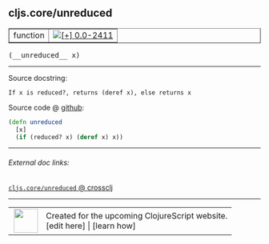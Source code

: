 ## cljs.core/unreduced



 <table border="1">
<tr>
<td>function</td>
<td><a href="https://github.com/cljsinfo/cljs-api-docs/tree/0.0-2411"><img valign="middle" alt="[+] 0.0-2411" title="Added in 0.0-2411" src="https://img.shields.io/badge/+-0.0--2411-lightgrey.svg"></a> </td>
</tr>
</table>


 <samp>
(__unreduced__ x)<br>
</samp>

---





Source docstring:

```
If x is reduced?, returns (deref x), else returns x
```


Source code @ [github](https://github.com/clojure/clojurescript/blob/r2985/src/cljs/cljs/core.cljs#L917-L920):

```clj
(defn unreduced
  [x]
  (if (reduced? x) (deref x) x))
```

<!--
Repo - tag - source tree - lines:

 <pre>
clojurescript @ r2985
└── src
    └── cljs
        └── cljs
            └── <ins>[core.cljs:917-920](https://github.com/clojure/clojurescript/blob/r2985/src/cljs/cljs/core.cljs#L917-L920)</ins>
</pre>

-->

---



###### External doc links:

[`cljs.core/unreduced` @ crossclj](http://crossclj.info/fun/cljs.core.cljs/unreduced.html)<br>

---

 <table>
<tr><td>
<img valign="middle" align="right" width="48px" src="http://i.imgur.com/Hi20huC.png">
</td><td>
Created for the upcoming ClojureScript website.<br>
[edit here] | [learn how]
</td></tr></table>

[edit here]:https://github.com/cljsinfo/cljs-api-docs/blob/master/cljsdoc/cljs.core/unreduced.cljsdoc
[learn how]:https://github.com/cljsinfo/cljs-api-docs/wiki/cljsdoc-files

<!--

This information was too distracting to show to readers, but I'll leave it
commented here since it is helpful to:

- pretty-print the data used to generate this document
- and show how to retrieve that data



The API data for this symbol:

```clj
{:ns "cljs.core",
 :name "unreduced",
 :signature ["[x]"],
 :history [["+" "0.0-2411"]],
 :type "function",
 :full-name-encode "cljs.core/unreduced",
 :source {:code "(defn unreduced\n  [x]\n  (if (reduced? x) (deref x) x))",
          :title "Source code",
          :repo "clojurescript",
          :tag "r2985",
          :filename "src/cljs/cljs/core.cljs",
          :lines [917 920]},
 :full-name "cljs.core/unreduced",
 :docstring "If x is reduced?, returns (deref x), else returns x"}

```

Retrieve the API data for this symbol:

```clj
;; from Clojure REPL
(require '[clojure.edn :as edn])
(-> (slurp "https://raw.githubusercontent.com/cljsinfo/cljs-api-docs/catalog/cljs-api.edn")
    (edn/read-string)
    (get-in [:symbols "cljs.core/unreduced"]))
```

-->
